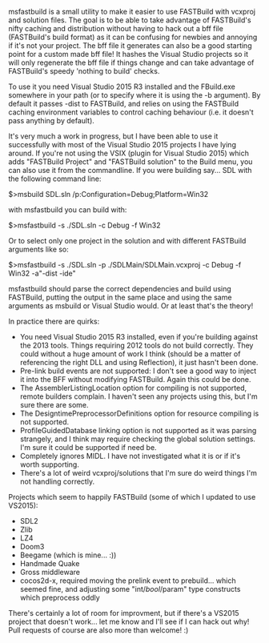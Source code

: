 msfastbuild is a small utility to make it easier to use FASTBuild with vcxproj and solution files. The goal is to be able to take advantage of FASTBuild's nifty caching and distribution without having to hack out a bff file (FASTBuild's build format) as it can be confusing for newbies and annoying if it's not your project. The bff file it generates can also be a good starting point for a custom made bff file! It hashes the Visual Studio projects so it will only regenerate the bff file if things change and can take advantage of FASTBuild's speedy 'nothing to build' checks.

To use it you need Visual Studio 2015 R3 installed and the FBuild.exe somewhere in your path (or to specify where it is using the -b argument). By default it passes -dist to FASTBuild, and relies on using the FASTBuild caching environment variables to control caching behaviour (i.e. it doesn't pass anything by default).

It's very much a work in progress, but I have been able to use it successfully with most of the Visual Studio 2015 projects I have lying around. If you're not using the VSIX (plugin for Visual Studio 2015) which adds "FASTBuild Project" and "FASTBuild solution" to the Build menu, you can also use it from the commandline. If you were building say... SDL with the following command line:

$>msbuild SDL.sln /p:Configuration=Debug;Platform=Win32

with msfastbuild you can build with:

$>msfastbuild -s ./SDL.sln -c Debug -f Win32

Or to select only one project in the solution and with different FASTBuild arguments like so:

$>msfastbuild -s ./SDL.sln -p ./SDLMain/SDLMain.vcxproj -c Debug -f Win32 -a"-dist -ide"

msfastbuild should parse the correct dependencies and build using FASTBuild, putting the output in the same place and using the same arguments as msbuild or Visual Studio would. Or at least that's the theory! 

In practice there are quirks:

- You need Visual Studio 2015 R3 installed, even if you're building against the 2013 tools. Things requiring 2012 tools do not build correctly. They could without a huge amount of work I think (should be a matter of referencing the right DLL and using Reflection), it just hasn't been done.
- Pre-link build events are not supported: I don't see a good way to inject it into the BFF without modifying FASTBuild. Again this could be done.
- The AssemblerListingLocation option for compiling is not supported, remote builders complain. I haven't seen any projects using this, but I'm sure there are some.
- The DesigntimePreprocessorDefinitions option for resource compiling is not supported.
- ProfileGuidedDatabase linking option is not supported as it was parsing strangely, and I think may require checking the global solution settings. I'm sure it could be supported if need be.
- Completely ignores MIDL. I have not investigated what it is or if it's worth supporting.
- There's a lot of weird vcxproj/solutions that I'm sure do weird things I'm not handling correctly.

Projects which seem to happily FASTBuild (some of which I updated to use VS2015):

- SDL2
- Zlib
- LZ4
- Doom3
- Beegame (which is mine... :))
- Handmade Quake
- Gross middleware
- cocos2d-x, required moving the prelink event to prebuild... which seemed fine, and adjusting some "int/*bool*/param" type constructs which preprocess oddly

There's certainly a lot of room for improvment, but if there's a VS2015 project that doesn't work... let me know and I'll see if I can hack out why! Pull requests of course are also more than welcome! :)
